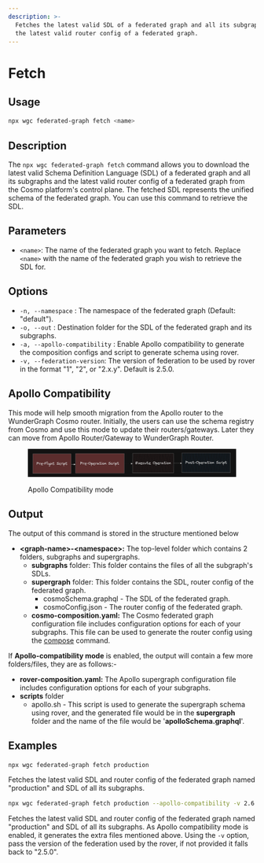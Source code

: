 ```yaml
---
description: >-
  Fetches the latest valid SDL of a federated graph and all its subgraphs and
  the latest valid router config of a federated graph.
---
```


# Fetch

## Usage

```bash
npx wgc federated-graph fetch <name>
```

## Description

The `npx wgc federated-graph fetch` command allows you to download the latest valid Schema Definition Language (SDL) of a federated graph and all its subgraphs and the latest valid router config of a federated graph from the Cosmo platform's control plane. The fetched SDL represents the unified schema of the federated graph. You can use this command to retrieve the SDL.

## Parameters

* `<name>`: The name of the federated graph you want to fetch. Replace `<name>` with the name of the federated graph you wish to retrieve the SDL for.

## Options

* `-n, --namespace` : The namespace of the federated graph (Default: "default").
* `-o, --out` : Destination folder for the SDL of the federated graph and its subgraphs.
* `-a, --apollo-compatibility` : Enable Apollo compatibility to generate the composition configs and script to generate schema using rover.
* `-v, --federation-version`:  The version of federation to be used by rover in the format "1", "2", or "2.x.y". Default is 2.5.0.

## Apollo Compatibility

This mode will help smooth migration from the Apollo router to the WunderGraph Cosmo router. Initially, the users can use the schema registry from Cosmo and use this mode to update their routers/gateways. Later they can move from Apollo Router/Gateway to WunderGraph Router.

<figure><img src="../../.gitbook/assets/image.png" alt=""><figcaption><p>Apollo Compatibility mode</p></figcaption></figure>

## Output

The output of this command is stored in the structure mentioned below

* **\<graph-name>-\<namespace>:** The top-level folder which contains 2 folders, subgraphs and supergraphs.
  * **subgraphs** folder: This folder contains the files of all the subgraph's SDLs.
  * **supergraph** folder: This folder contains the SDL, router config of the federated graph.
    * cosmoSchema.graphql - The SDL of the federated graph.
    * cosmoConfig.json - The router config of the federated graph.
  * **cosmo-composition.yaml:** The Cosmo federated graph configuration file includes configuration options for each of your subgraphs. This file can be used to generate the router config using the [compose](../router/compose.md) command.

If **Apollo-compatibility mode** is enabled, the output will contain a few more folders/files, they are as follows:-

* **rover-composition.yaml:** The Apollo supergraph configuration file includes configuration options for each of your subgraphs.
* **scripts** folder
  * apollo.sh - This script is used to generate the supergraph schema using rover, and the generated file would be in the **supergraph** folder and the name of the file would be '**apolloSchema.graphql**'.

## Examples

```bash
npx wgc federated-graph fetch production
```

Fetches the latest valid SDL and router config of the federated graph named "production" and SDL of all its subgraphs.

```bash
npx wgc federated-graph fetch production --apollo-compatibility -v 2.6.1
```

Fetches the latest valid SDL and router config of the federated graph named "production" and SDL of all its subgraphs. As Apollo compatibility mode is enabled, it generates the extra files mentioned above. Using the  `-v` option, pass the version of the federation used by the rover, if not provided it falls back to "2.5.0".
